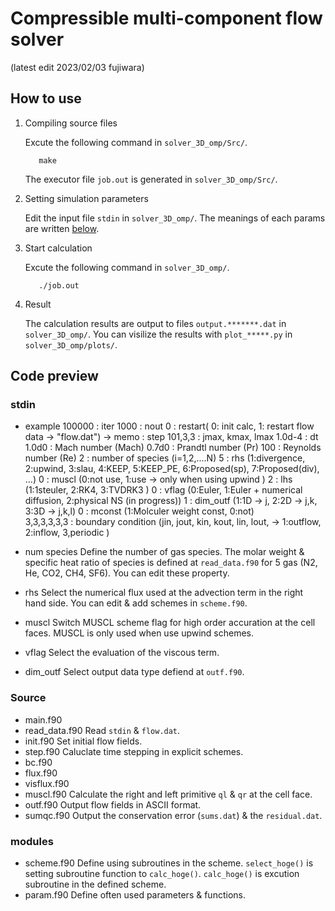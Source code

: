 # Compressible multi-component flow solver 
(latest edit 2023/02/03 fujiwara)

<!--(Comment out）-->
<!--(以下マークダウン記法の基本）
**Boldstyle**
## Titles
`inline`
*  : list
1. : decimal
<br/> : line break
___   : split line
-->

## How to use
1. Compiling source files

    Excute the following command in `solver_3D_omp/Src/`.
    ```html:sample
       make
    ```
    The executor file `job.out` is generated in `solver_3D_omp/Src/`.

2. Setting simulation parameters

    Edit the input file `stdin` in `solver_3D_omp/`.
    The meanings of each params are written [below](#stdin).

3. Start calculation

    Excute the following command in `solver_3D_omp/`.
    ```html:sample
       ./job.out
    ```
    
4. Result

    The calculation results are output to files `output.*******.dat` in `solver_3D_omp/`.
    You can visilize the results with `plot_*****.py` in `solver_3D_omp/plots/`.
    
## Code preview

### stdin
- example 
    100000           : iter
    1000             : nout
    0                : restart( 0: init calc, 1: restart flow data -> "flow.dat") -> memo : step
    101,3,3          : jmax, kmax, lmax
    1.0d-4           : dt
    1.0d0            : Mach number (Mach) 
    0.7d0            : Prandtl number (Pr) 
    100              : Reynolds number (Re)
    2                : number of species (i=1,2,....N)
    5                : rhs (1:divergence, 2:upwind, 3:slau, 4:KEEP, 5:KEEP_PE, 6:Proposed(sp), 7:Proposed(div), ...)
    0                : muscl (0:not use, 1:use -> only when using upwind )
    2                : lhs (1:1steuler, 2:RK4, 3:TVDRK3 )
    0                : vflag (0:Euler, 1:Euler + numerical diffusion, 2:physical NS (in progress)) 
    1                : dim_outf (1:1D -> j, 2:2D -> j,k, 3:3D -> j,k,l)
    0                : mconst (1:Molculer weight const, 0:not)  
    3,3,3,3,3,3      : boundary condition (jin, jout, kin, kout, lin, lout, -> 1:outflow, 2:inflow, 3,periodic )

- num species
    Define the number of gas species.
    The molar weight & specific heat ratio of species is defined at `read_data.f90` for 5 gas (N2, He, CO2, CH4, SF6).
    You can edit these property.
- rhs 
    Select the numerical flux used at the advection term in the right hand side.
    You can edit & add schemes in `scheme.f90`.
- muscl 
    Switch MUSCL scheme flag for high order accuration at the cell faces. 
    MUSCL is only used when use upwind schemes.
- vflag 
    Select the evaluation of the viscous term. 
- dim_outf 
    Select output data type defiend at `outf.f90`. 

### Source
- main.f90
- read_data.f90
    Read `stdin` & `flow.dat`.
- init.f90
    Set initial flow fields.
- step.f90
    Caluclate time stepping in explicit schemes.
- bc.f90
- flux.f90
- visflux.f90
- muscl.f90
    Calculate the right and left primitive `ql` & `qr` at the cell face.
- outf.f90
    Output flow fields in ASCII format.
- sumqc.f90
    Output the conservation error (`sums.dat`) & the `residual.dat`.

### modules
- scheme.f90
    Define using subroutines in the scheme.
    `select_hoge()` is setting subroutine function to `calc_hoge()`.
    `calc_hoge()` is excution subroutine in the defined scheme.
- param.f90
    Define often used parameters & functions.
